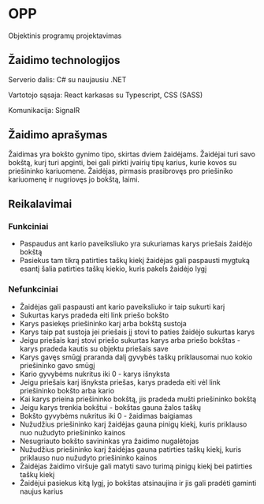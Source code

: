 # OPP
Objektinis programų projektavimas

## Žaidimo technologijos

Serverio dalis: C# su naujausiu .NET

Vartotojo sąsaja: React karkasas su Typescript, CSS (SASS)

Komunikacija: SignalR

##  Žaidimo aprašymas

Žaidimas yra bokšto gynimo tipo, skirtas dviem žaidėjams. Žaidėjai turi savo bokštą, kurį turi apginti, bei gali pirkti įvairių tipų karius, kurie kovos su priešininko kariuomene. Žaidėjas, pirmasis prasibrovęs pro priešiniko kariuomenę ir nugriovęs jo bokštą, laimi.  

## Reikalavimai
### Funkciniai

- Paspaudus ant kario paveiksliuko yra sukuriamas karys priešais žaidėjo bokštą
- Pasiekus tam tikrą patirties taškų kiekį žaidėjas gali paspausti mygtuką esantį šalia patirties taškų kiekio, kuris pakels žaidėjo lygį 

### Nefunkciniai

- Žaidėjas gali paspausti ant kario paveiksliuko ir taip sukurti karį
- Sukurtas karys pradeda eiti link priešo bokšto
- Karys pasiekęs priešininko karį arba bokštą sustoja
- Karys taip pat sustoja jei priešais jį stovi to paties žaidėjo sukurtas karys
- Jeigu priešais karį stovi priešo sukurtas karys arba priešo bokštas - karys pradeda kautis su objektu priešais save
- Karys gavęs smūgį praranda dalį gyvybės taškų priklausomai nuo kokio priešininko gavo smūgį
- Kario gyvybėms nukritus iki 0 - karys išnyksta
- Jeigu priešais karį išnyksta priešas, karys pradeda eiti vėl link priešininko bokšto arba kario
- Kai karys prieina priešininko bokštą, jis pradeda mušti priešininko bokštą
- Jeigu karys trenkia bokštui - bokštas gauna žalos taškų
- Bokšto gyvybėms nukritus iki 0 - žaidimas baigiamas
- Nužudžius priešininko karį žaidėjas gauna pinigų kiekį, kuris priklauso nuo nužudyto priešininko kainos
- Nesugriauto bokšto savininkas yra žaidimo nugalėtojas
- Nužudžius priešininko karį žaidėjas gauna patirties taškų kiekį, kuris priklauso nuo nužudyto priešininko kainos
- Žaidėjas žaidimo viršuje gali matyti savo turimą pinigų kiekį bei patirties taškų kiekį
- Žaidėjui pasiekus kitą lygį, jo bokštas atsinaujina ir jis gali pradėti gaminti naujus karius
